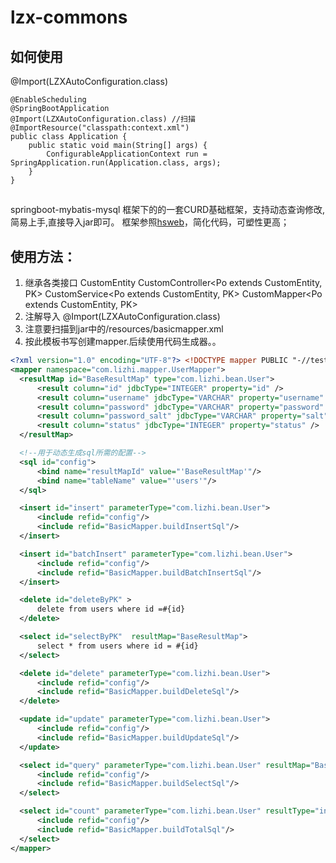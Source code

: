 # lzx-commons
## 如何使用
@Import(LZXAutoConfiguration.class) 
~~~
@EnableScheduling
@SpringBootApplication
@Import(LZXAutoConfiguration.class) //扫描
@ImportResource("classpath:context.xml")
public class Application {
    public static void main(String[] args) {
        ConfigurableApplicationContext run = SpringApplication.run(Application.class, args);
    }
}
~~~
##
springboot-mybatis-mysql 框架下的的一套CURD基础框架，支持动态查询修改,简易上手,直接导入jar即可。
框架参照[hsweb](https://github.com/hs-web/hsweb-framework/tree/master/hsweb-commons)，简化代码，可塑性更高；
## 使用方法：
  1. 继承各类接口 
      CustomEntity<PK>
      CustomController<Po extends CustomEntity, PK> 
      CustomService<Po extends CustomEntity, PK> 
      CustomMapper<Po extends CustomEntity, PK>
  2. 注解导入 @Import(LZXAutoConfiguration.class) 
  3. 注意要扫描到jar中的/resources/basicmapper.xml
  4. 按此模板书写创建mapper.后续使用代码生成器。。
  ```xml
  <?xml version="1.0" encoding="UTF-8"?> <!DOCTYPE mapper PUBLIC "-//testMybatis.org//DTD Mapper 3.0//EN" "http://mybatis.org/dtd/mybatis-3-mapper.dtd">
<mapper namespace="com.lizhi.mapper.UserMapper">
    <resultMap id="BaseResultMap" type="com.lizhi.bean.User">
        <result column="id" jdbcType="INTEGER" property="id" />
        <result column="username" jdbcType="VARCHAR" property="username" />
        <result column="password" jdbcType="VARCHAR" property="password" />
        <result column="password_salt" jdbcType="VARCHAR" property="salt" />
        <result column="status" jdbcType="INTEGER" property="status" />
    </resultMap>

    <!--用于动态生成sql所需的配置-->
    <sql id="config">
        <bind name="resultMapId" value="'BaseResultMap'"/>
        <bind name="tableName" value="'users'"/>
    </sql>

    <insert id="insert" parameterType="com.lizhi.bean.User">
        <include refid="config"/>
        <include refid="BasicMapper.buildInsertSql"/>
    </insert>

    <insert id="batchInsert" parameterType="com.lizhi.bean.User">
        <include refid="config"/>
        <include refid="BasicMapper.buildBatchInsertSql"/>
    </insert>

    <delete id="deleteByPK" >
        delete from users where id =#{id}
    </delete>

    <select id="selectByPK"  resultMap="BaseResultMap">
		select * from users where id = #{id}
	</select>

    <delete id="delete" parameterType="com.lizhi.bean.User">
        <include refid="config"/>
        <include refid="BasicMapper.buildDeleteSql"/>
    </delete>

    <update id="update" parameterType="com.lizhi.bean.User">
        <include refid="config"/>
        <include refid="BasicMapper.buildUpdateSql"/>
    </update>

    <select id="query" parameterType="com.lizhi.bean.User" resultMap="BaseResultMap">
        <include refid="config"/>
        <include refid="BasicMapper.buildSelectSql"/>
    </select>

    <select id="count" parameterType="com.lizhi.bean.User" resultType="int">
        <include refid="config"/>
        <include refid="BasicMapper.buildTotalSql"/>
    </select>
</mapper>
```
